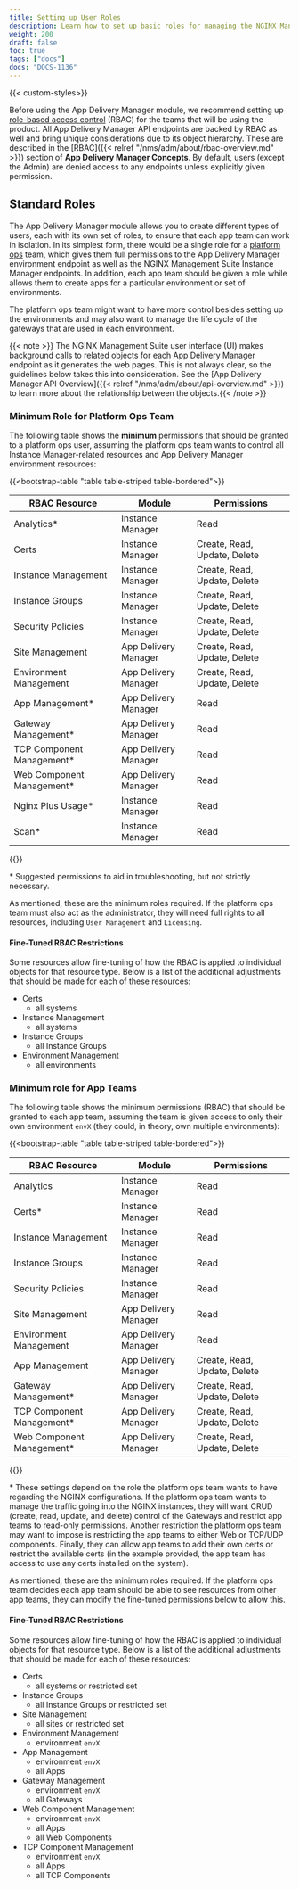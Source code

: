 ```yaml
---
title: Setting up User Roles
description: Learn how to set up basic roles for managing the NGINX Management Suite App Delivery Manager module.
weight: 200
draft: false
toc: true
tags: ["docs"]
docs: "DOCS-1136"
---
```


{{< custom-styles>}}

Before using the App Delivery Manager module, we recommend setting up [role-based access control](https://docs.nginx.com/nginx-management-suite/admin-guides/access-control/set-up-rbac) (RBAC) for the teams that will be using the product. All App Delivery Manager API endpoints are backed by RBAC as well and bring unique considerations due to its object hierarchy. These are described in the [RBAC]({{< relref "/nms/adm/about/rbac-overview.md" >}}) section of **App Delivery Manager Concepts**. By default, users (except the Admin) are denied access to any endpoints unless explicitly given permission.

## Standard Roles

The App Delivery Manager module allows you to create different types of users, each with its own set of roles, to ensure that each app team can work in isolation. In its simplest form, there would be a single role for a [platform ops](https://www.nginx.com/resources/glossary/what-is-platform-ops/) team, which gives them full permissions to the App Delivery Manager environment endpoint as well as the NGINX Management Suite Instance Manager endpoints. In addition, each app team should be given a role while allows them to create apps for a particular environment or set of environments.

The platform ops team might want to have more control besides setting up the environments and may also want to manage the life cycle of the gateways that are used in each environment.

{{< note >}}
The NGINX Management Suite user interface (UI) makes background calls to related objects for each App Delivery Manager endpoint as it generates the web pages. This is not always clear, so the guidelines below takes this into consideration. See the [App Delivery Manager API Overview]({{< relref "/nms/adm/about/api-overview.md" >}}) to learn more about the relationship between the objects.{{< /note >}}

### Minimum Role for Platform Ops Team

The following table shows the **minimum** permissions that should be granted to a platform ops user, assuming the platform ops team wants to control all Instance Manager-related resources and App Delivery Manager environment resources:

{{<bootstrap-table "table table-striped table-bordered">}}


| RBAC Resource             | Module | Permissions                  |
| ------------------------- | ------ | ---------------------------- |
| Analytics*                | Instance Manager    | Read                         |
| Certs                     | Instance Manager    | Create, Read, Update, Delete |
| Instance Management       | Instance Manager    | Create, Read, Update, Delete |
| Instance Groups           | Instance Manager    | Create, Read, Update, Delete |
| Security Policies         | Instance Manager    | Create, Read, Update, Delete |
| Site Management           | App Delivery Manager    | Create, Read, Update, Delete |
| Environment Management    | App Delivery Manager    | Create, Read, Update, Delete |
| App Management*           | App Delivery Manager    | Read                         |
| Gateway Management*       | App Delivery Manager    | Read                         |
| TCP Component Management* | App Delivery Manager    | Read                         |
| Web Component Management* | App Delivery Manager    | Read                         |
| Nginx Plus Usage*         | Instance Manager    | Read                         |
| Scan*                     | Instance Manager    | Read                         |
{{</bootstrap-table>}}

\* Suggested permissions to aid in troubleshooting, but not strictly necessary.

As mentioned, these are the minimum roles required. If the platform ops team must also act as the administrator, they will need full rights to all resources, including `User Management` and `Licensing`.

#### Fine-Tuned RBAC Restrictions

Some resources allow fine-tuning of how the RBAC is applied to individual objects for that resource type. Below is a list of the additional adjustments that should be made for each of these resources:

* Certs
  * all systems
* Instance Management
  * all systems
* Instance Groups
  * all Instance Groups
* Environment Management
  * all environments

### Minimum role for App Teams

The following table shows the minimum permissions (RBAC) that should be granted to each app team, assuming the team is given access to only their own environment `envX` (they could, in theory, own multiple environments):

{{<bootstrap-table "table table-striped table-bordered">}}


| RBAC Resource             | Module | Permissions                  |
| --------------------------- | -------- | ------------------------------ |
| Analytics                 | Instance Manager    | Read                         |
| Certs*                    | Instance Manager    | Read                         |
| Instance Management       | Instance Manager    | Read                         |
| Instance Groups           | Instance Manager    | Read                         |
| Security Policies         | Instance Manager    | Read                         |
| Site Management           | App Delivery Manager    | Read                         |
| Environment Management    | App Delivery Manager    | Read                         |
| App Management            | App Delivery Manager    | Create, Read, Update, Delete |
| Gateway Management*       | App Delivery Manager    | Create, Read, Update, Delete |
| TCP Component Management* | App Delivery Manager    | Create, Read, Update, Delete |
| Web Component Management* | App Delivery Manager    | Create, Read, Update, Delete |

{{</bootstrap-table>}}

\* These settings depend on the role the platform ops team wants to have regarding the NGINX configurations. If the platform ops team wants to manage the traffic going into the NGINX instances, they will want CRUD (create, read, update, and delete) control of the Gateways and restrict app teams to read-only permissions. Another restriction the platform ops team may want to impose is restricting the app teams to either Web or TCP/UDP components. Finally, they can allow app teams to add their own certs or restrict the available certs (in the example provided, the app team has access to use any certs installed on the system).

As mentioned, these are the minimum roles required. If the platform ops team decides each app team should be able to see resources from other app teams, they can modify the fine-tuned permissions below to allow this.

#### Fine-Tuned RBAC Restrictions

Some resources allow fine-tuning of how the RBAC is applied to individual objects for that resource type. Below is a list of the additional adjustments that should be made for each of these resources:

* Certs
  * all systems or restricted set
* Instance Groups
  * all Instance Groups or restricted set
* Site Management
  * all sites or restricted set
* Environment Management
  * environment `envX`
* App Management
  * environment `envX`
  * all Apps
* Gateway Management
  * environment `envX`
  * all Gateways
* Web Component Management
  * environment `envX`
  * all Apps
  * all Web Components
* TCP Component Management
  * environment `envX`
  * all Apps
  * all TCP Components
